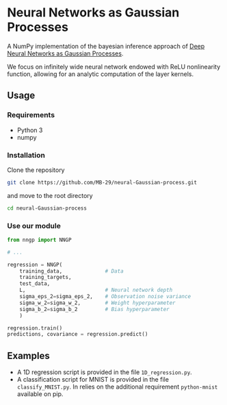 # Neural Networks as Gaussian Processes


A NumPy implementation of the bayesian inference approach of [Deep Neural Networks as Gaussian Processes](https://arxiv.org/abs/1711.00165).

We focus on infinitely wide neural network endowed with ReLU nonlinearity function, allowing for an analytic computation of the layer kernels. 

## Usage

### Requirements
* Python 3
* numpy

### Installation

Clone the repository
```bash
git clone https://github.com/MB-29/neural-Gaussian-process.git
```
and move to the root directory

```bash
cd neural-Gaussian-process
```

### Use our module


```python
from nngp import NNGP

# ... 

regression = NNGP(
    training_data,              # Data
    training_targets,
    test_data,
    L,                          # Neural network depth
    sigma_eps_2=sigma_eps_2,    # Observation noise variance
    sigma_w_2=sigma_w_2,        # Weight hyperparameter
    sigma_b_2=sigma_b_2         # Bias hyperparameter
    )

regression.train()
predictions, covariance = regression.predict()

```

## Examples
* A 1D regression script is provided in the file `1D_regression.py`.
* A classification script for MNIST is provided in the file `classify_MNIST.py`. In relies on the additional requirement `python-mnist` available on pip.



